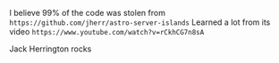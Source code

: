 I believe 99% of the code was stolen from `https://github.com/jherr/astro-server-islands`
Learned a lot from its video `https://www.youtube.com/watch?v=rCkhCG7n8sA`

Jack Herrington rocks

